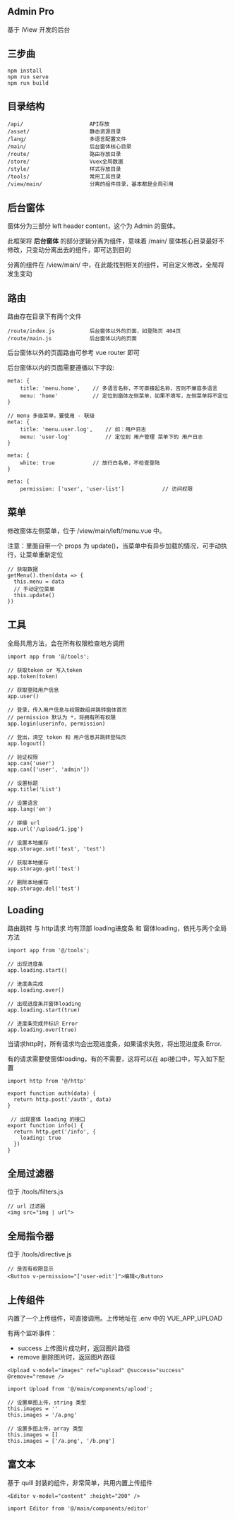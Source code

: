 ## Admin Pro
基于 iView 开发的后台

## 三步曲
```
npm install
npm run serve
npm run build
```
## 目录结构
```
/api/                     API存放
/asset/                   静态资源目录
/lang/                    多语言配置文件
/main/                    后台窗体核心目录
/route/                   路由存放目录
/store/                   Vuex全局数据
/style/                   样式存放目录
/tools/                   常用工具目录
/view/main/               分离的组件目录，基本都是全局引用
```
## 后台窗体
窗体分为三部分 left header content，这个为 Admin 的窗体。

此框架将 **后台窗体** 的部分逻辑分离为组件，意味着 /main/ 窗体核心目录最好不修改，只变动分离出去的组件，即可达到目的

分离的组件在 /view/main/ 中，在此能找到相关的组件，可自定义修改，全局将发生变动

## 路由
路由存在目录下有两个文件
```
/route/index.js           后台窗体以外的页面，如登陆页 404页
/route/main.js            后台窗体以内的页面
```
后台窗体以外的页面路由可参考 vue router 即可

后台窗体以内的页面需要遵循以下字段:
```
meta: {
    title: 'menu.home',    // 多语言名称，不可直接起名称，否则不兼容多语言
    menu: 'home'           // 定位到窗体左侧菜单，如果不填写，左侧菜单将不定位
}

// menu 多级菜单，要使用 - 联级
meta: {
    title: 'menu.user.log',    // 如：用户日志
    menu: 'user-log'           // 定位到 用户管理 菜单下的 用户日志
}

meta: {
    white: true            // 放行白名单，不检查登陆
}

meta: {
    permission: ['user', 'user-list']            // 访问权限

```
## 菜单
修改窗体左侧菜单，位于 /view/main/left/menu.vue 中。

注意：里面自带一个 props 为 update()，当菜单中有异步加载的情况，可手动执行，让菜单重新定位
```
// 获取数据
getMenu().then(data => {
  this.menu = data
  // 手动定位菜单
  this.update()
})
```

## 工具
全局共用方法，会在所有权限检查地方调用
```
import app from '@/tools';

// 获取token or 写入token
app.token(token)

// 获取登陆用户信息
app.user()

// 登录，传入用户信息与权限数组并跳转窗体首页
// permission 默认为 *，将拥有所有权限
app.login(userinfo, permission)

// 登出，清空 token 和 用户信息并跳转登陆页
app.logout()

// 验证权限
app.can('user')
app.can(['user', 'admin'])

// 设置标题
app.title('List')

// 设置语言
app.lang('en')

// 拼接 url
app.url('/upload/1.jpg')

// 设置本地缓存
app.storage.set('test', 'test')

// 获取本地缓存
app.storage.get('test')

// 删除本地缓存
app.storage.del('test')
```

## Loading
路由跳转 与 http请求 均有顶部 loading进度条 和 窗体loading，依托与两个全局方法
```
import app from '@/tools';

// 出现进度条
app.loading.start()

// 进度条完成
app.loading.over()

// 出现进度条并窗体loading
app.loading.start(true)

// 进度条完成并标识 Error
app.loading.over(true)
```
当请求http时，所有请求均会出现进度条，如果请求失败，将出现进度条 Error.

有的请求需要使窗体loading，有的不需要，这将可以在 api接口中，写入如下配置
```
import http from '@/http'

export function auth(data) {
  return http.post('/auth', data)
}

 // 出现窗体 loading 的接口
export function info() {
  return http.get('/info', {
    loading: true
  })
}
```

## 全局过滤器
位于 /tools/filters.js
```
// url 过滤器
<img src="img | url">
```

## 全局指令器
位于 /tools/directive.js
```
// 是否有权限显示
<Button v-permission="['user-edit']">编辑</Button>
```

## 上传组件
内置了一个上传组件，可直接调用。上传地址在 .env 中的 VUE_APP_UPLOAD

有两个监听事件：
+ success 上传图片成功时，返回图片路径
+ remove 删除图片时，返回图片路径
```
<Upload v-model="images" ref="upload" @success="success" @remove="remove />

import Upload from '@/main/components/upload';

// 设置单图上传，string 类型
this.images = ''
this.images = '/a.png'

// 设置多图上传，array 类型
this.images = []
this.images = ['/a.png', '/b.png']
```

## 富文本
基于 quill 封装的组件，非常简单，共用内置上传组件
```
<Editor v-model="content" :height="200" />

import Editor from '@/main/components/editor'
```